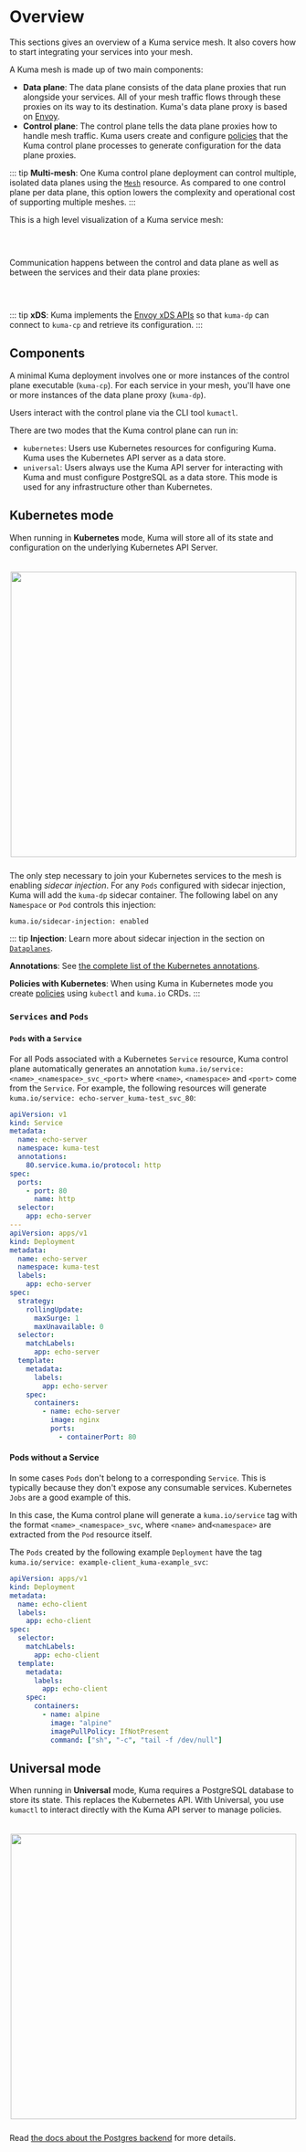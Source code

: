 # Overview

This sections gives an overview of a Kuma service mesh.
It also covers how to start integrating your services into your mesh.

A Kuma mesh is made up of two main components:

- **Data plane**: The data plane consists of the data plane proxies that run alongside your services.
  All of your mesh traffic flows through these proxies
  on its way to its destination.
  Kuma's data plane proxy is based on [Envoy](https://www.envoyproxy.io/).
- **Control plane**: The control plane tells the data plane proxies how to handle mesh traffic.
  Kuma users create and configure [policies](../../policies/introduction)
  that the Kuma control plane processes to generate configuration for the data plane proxies.

::: tip
**Multi-mesh**: One Kuma control plane deployment can control multiple, isolated data planes using the [`Mesh`](../../policies/mesh) resource. As compared to one control plane per data plane, this option lowers the complexity and operational cost of supporting multiple meshes.
:::

This is a high level visualization of a Kuma service mesh:

<center>
<img src="/images/docs/0.4.0/diagram-06.jpg" alt="" style="padding-top: 20px; padding-bottom: 10px;"/>
</center>

Communication happens between the control and data plane
as well as between the services and their data plane proxies:

<center>
<img src="/images/docs/0.4.0/diagram-07.jpg" alt="" style="padding-top: 20px; padding-bottom: 10px;"/>
</center>

::: tip
**xDS**: Kuma implements the [Envoy xDS APIs](https://www.envoyproxy.io/docs/envoy/latest/api-docs/xds_protocol) so that `kuma-dp` can connect to `kuma-cp` and retrieve its configuration.
:::

## Components

A minimal Kuma deployment involves one or more instances of the control plane executable (`kuma-cp`).
For each service in your mesh, you'll have one or more instances of the data plane proxy (`kuma-dp`).

Users interact with the control plane via the CLI tool `kumactl`.

There are two modes that the Kuma control plane can run in:

- `kubernetes`: Users use Kubernetes resources for configuring Kuma.
  Kuma uses the Kubernetes API server as a data store.
- `universal`: Users always use the Kuma API server for interacting with Kuma
  and must configure PostgreSQL as a data store.
  This mode is used for any infrastructure other than Kubernetes.

## Kubernetes mode

When running in **Kubernetes** mode, Kuma will store all of its state and configuration on the underlying Kubernetes API Server.

<center>
<img src="/images/docs/0.5.0/diagram-08.jpg" alt="" style="width: 500px; padding-top: 20px; padding-bottom: 10px;"/>
</center>

The only step necessary to join your Kubernetes services to the mesh is enabling _sidecar injection_.
For any `Pods` configured with sidecar injection, Kuma will add the `kuma-dp` sidecar container.
The following label on any `Namespace` or `Pod` controls this injection:

```
kuma.io/sidecar-injection: enabled
```

::: tip
**Injection**: Learn more about sidecar injection in the section on [`Dataplanes`](dpp-on-kubernetes.md).

**Annotations**: See [the complete list of the Kubernetes annotations](../reference/kubernetes-annotations/).

**Policies with Kubernetes**: When using Kuma in Kubernetes mode you create [policies](../../policies/introduction) using `kubectl` and `kuma.io` CRDs.
:::

### `Services` and `Pods`

#### `Pods` with a `Service`

For all Pods associated with a Kubernetes `Service` resource, Kuma control plane automatically generates an annotation `kuma.io/service: <name>_<namespace>_svc_<port>` where `<name>`, `<namespace>` and `<port>` come from the `Service`. For example, the following resources will generate `kuma.io/service: echo-server_kuma-test_svc_80`:

```yaml
apiVersion: v1
kind: Service
metadata:
  name: echo-server
  namespace: kuma-test
  annotations:
    80.service.kuma.io/protocol: http
spec:
  ports:
    - port: 80
      name: http
  selector:
    app: echo-server
---
apiVersion: apps/v1
kind: Deployment
metadata:
  name: echo-server
  namespace: kuma-test
  labels:
    app: echo-server
spec:
  strategy:
    rollingUpdate:
      maxSurge: 1
      maxUnavailable: 0
  selector:
    matchLabels:
      app: echo-server
  template:
    metadata:
      labels:
        app: echo-server
    spec:
      containers:
        - name: echo-server
          image: nginx
          ports:
            - containerPort: 80
```

#### Pods without a Service

In some cases `Pods` don't belong to a corresponding `Service`.
This is typically because they don't expose any consumable services.
Kubernetes `Jobs` are a good example of this.

In this case, the Kuma control plane will generate a `kuma.io/service` tag with the format `<name>_<namespace>_svc`, where `<name>` and`<namespace>` are extracted from the `Pod` resource itself.

The `Pods` created by the following example `Deployment` have the tag `kuma.io/service: example-client_kuma-example_svc`:

```yaml
apiVersion: apps/v1
kind: Deployment
metadata:
  name: echo-client
  labels:
    app: echo-client
spec:
  selector:
    matchLabels:
      app: echo-client
  template:
    metadata:
      labels:
        app: echo-client
    spec:
      containers:
        - name: alpine
          image: "alpine"
          imagePullPolicy: IfNotPresent
          command: ["sh", "-c", "tail -f /dev/null"]
```

## Universal mode

When running in **Universal** mode, Kuma requires a PostgreSQL database to store its state. This replaces the Kubernetes API. With Universal, you use `kumactl` to interact directly with the Kuma API server to manage policies.

<center>
<img src="/images/docs/0.5.0/diagram-09.jpg" alt="" style="width: 500px; padding-top: 20px; padding-bottom: 10px;"/>
</center>

Read [the docs about the Postgres backend](https://deploy-preview-870--kuma.netlify.app/docs/dev/explore/backends/#postgres) for more details.
